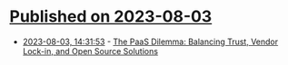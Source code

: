# [Published on 2023-08-03](index.md)

* [2023-08-03, 14:31:53](https://lobste.rs/s/7prbm5/paas_dilemma_balancing_trust_vendor_lock) - [The PaaS Dilemma: Balancing Trust, Vendor Lock-in, and Open Source Solutions](https://encore.dev/blog/the-paas-dilemma)
